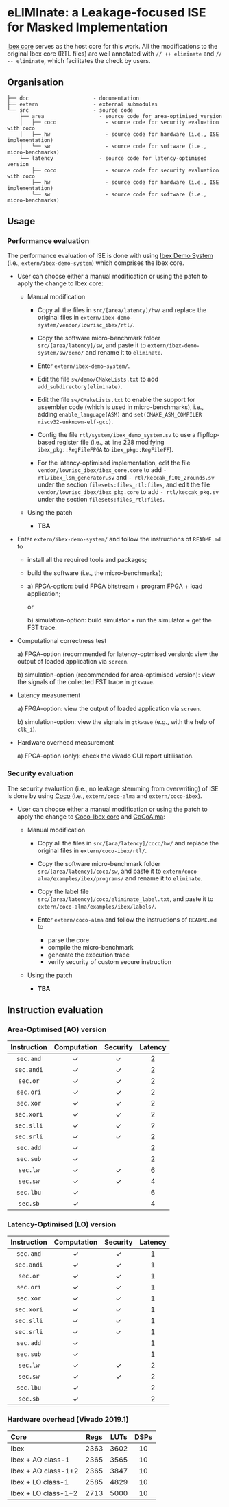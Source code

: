 # eLIMInate: a Leakage-focused ISE for Masked Implementation

[Ibex core](https://github.com/lowRISC/ibex) serves as the host core for this
work. All the modifications to the original Ibex core (RTL files) are well
annotated with `// ++ eliminate` and `// -- eliminate`, which facilitates the
check by users. 

<!--- ==================================================================== --->

## Organisation
```
├── doc                     - documentation
├── extern                  - external submodules
└── src                     - source code
    ├── area                  - source code for area-optimised version 
    │   ├── coco                - source code for security evaluation with coco     
    │   ├── hw                  - source code for hardware (i.e., ISE implementation)
    │   └── sw                  - source code for software (i.e., micro-benchmarks)
    └── latency               - source code for latency-optimised version
        ├── coco                - source code for security evaluation with coco     
        ├── hw                  - source code for hardware (i.e., ISE implementation)
        └── sw                  - source code for software (i.e., micro-benchmarks)
```

<!--- ==================================================================== --->

## Usage

### Performance evaluation

The performance evaluation of ISE is done with using [Ibex Demo System](https://github.com/lowRISC/ibex-demo-system) (i.e., `extern/ibex-demo-system`) which comprises the Ibex core.

- User can choose either a manual modification or using the patch to apply the change to Ibex core:

  - Manual modification

    - Copy all the files in `src/[area/latency]/hw/` and replace the original files in `extern/ibex-demo-system/vendor/lowrisc_ibex/rtl/`.

    - Copy the software micro-benchmark folder `src/[area/latency]/sw`, and paste it to `extern/ibex-demo-system/sw/demo/` and rename it to `eliminate`.

    - Enter `extern/ibex-demo-system/`.

    - Edit the file `sw/demo/CMakeLists.txt` to add `add_subdirectory(eliminate)`.

    - Edit the file `sw/CMakeLists.txt` to enable the support for assembler code (which is used in micro-benchmarks), i.e., adding `enable_language(ASM)` and `set(CMAKE_ASM_COMPILER riscv32-unknown-elf-gcc)`.

    - Config the file `rtl/system/ibex_demo_system.sv` to use a flipflop-based register file (i.e., at line 228 modifying `ibex_pkg::RegFileFPGA` to `ibex_pkg::RegFileFF`).

    - For the latency-optimised implementation, edit the file `vendor/lowrisc_ibex/ibex_core.core` to add `- rtl/ibex_lsm_generator.sv` and `- rtl/keccak_f100_2rounds.sv` under the section `filesets:files_rtl:files`, and edit the file `vendor/lowrisc_ibex/ibex_pkg.core` to add `- rtl/keccak_pkg.sv` under the section `filesets:files_rtl:files`.

  - Using the patch

    - **TBA**

- Enter `extern/ibex-demo-system/` and follow the instructions of `README.md` to 
  - install all the required tools and packages;
  - build the software (i.e., the micro-benchmarks);
  -  a) FPGA-option: build FPGA bitstream + program FPGA + load application; 

     or

     b) simulation-option: build simulator + run the simulator + get the FST trace.

- Computational correctness test

  a) FPGA-option (recommended for latency-optmised version): view the output of loaded application via `screen`.

  b) simulation-option (recommended for area-optimised version): view the signals of the collected FST trace in `gtkwave`. 

- Latency measurement

  a) FPGA-option: view the output of loaded application via `screen`.

  b) simulation-option: view the signals in `gtkwave` (e.g., with the help of `clk_i`).

- Hardware overhead measurement

  a) FPGA-option (only): check the vivado GUI report ultilisation.

### Security evaluation 

The security evaluation (i.e., no leakage stemming from overwriting) of ISE is done by using [Coco](https://github.com/IAIK/coco-alma) (i.e., `extern/coco-alma` and `extern/coco-ibex`). 

- User can choose either a manual modification or using the patch to apply the change to 
[Coco-Ibex core](https://github.com/IAIK/coco-ibex) and [CoCoAlma](https://github.com/IAIK/coco-alma):

  - Manual modification

    - Copy all the files in `src/[ara/latency]/coco/hw/` and replace the original files in `extern/coco-ibex/rtl/`.
    
    - Copy the software micro-benchmark folder `src/[area/latency]/coco/sw`, and paste it to `extern/coco-alma/examples/ibex/programs/` and rename it to `eliminate`.

    - Copy the label file `src/[area/latency]/coco/eliminate_label.txt`, and paste it to `extern/coco-alma/examples/ibex/labels/`.

    - Enter `extern/coco-alma` and follow the instructions of `README.md` to 
      - parse the core 
      - compile the micro-benchmark
      - generate the execution trace  
      - verify security of custom secure instruction 

  - Using the patch 
    - **TBA**  

<!--- ==================================================================== --->

## Instruction evaluation

### Area-Optimised (AO) version 

| Instruction | Computation | Security | Latency | 
| :---------: | :---------: | :------: | :-----: |
| `sec.and`   |     &check; |  &check; |      2  |
| `sec.andi`  |     &check; |  &check; |      2  |
| `sec.or`    |     &check; |  &check; |      2  |
| `sec.ori`   |     &check; |  &check; |      2  |
| `sec.xor`   |     &check; |  &check; |      2  |
| `sec.xori`  |     &check; |  &check; |      2  |
| `sec.slli`  |     &check; |  &check; |      2  |
| `sec.srli`  |     &check; |  &check; |      2  |
| `sec.add`   |     &check; |          |      2  |
| `sec.sub`   |     &check; |          |      2  |
| `sec.lw`    |     &check; |  &check; |      6  |
| `sec.sw`    |     &check; |  &check; |      4  |
| `sec.lbu`   |     &check; |          |      6  |
| `sec.sb`    |     &check; |          |      4  |

### Latency-Optimised (LO) version 

| Instruction | Computation | Security | Latency | 
| :---------: | :---------: | :------: | :-----: |
| `sec.and`   |     &check; |  &check; |      1  |
| `sec.andi`  |     &check; |  &check; |      1  |
| `sec.or`    |     &check; |  &check; |      1  |
| `sec.ori`   |     &check; |  &check; |      1  |
| `sec.xor`   |     &check; |  &check; |      1  |
| `sec.xori`  |     &check; |  &check; |      1  |
| `sec.slli`  |     &check; |  &check; |      1  |
| `sec.srli`  |     &check; |  &check; |      1  |
| `sec.add`   |     &check; |          |      1  |
| `sec.sub`   |     &check; |          |      1  |
| `sec.lw`    |     &check; |  &check; |      2  |
| `sec.sw`    |     &check; |  &check; |      2  |
| `sec.lbu`   |     &check; |          |      2  |
| `sec.sb`    |     &check; |          |      2  |

### Hardware overhead (Vivado 2019.1)

| Core                   |  Regs  |  LUTs  |  DSPs  | 
| :--------------------  | :----: | :----: | :----: |
| Ibex                   |  2363  |  3602  |    10  |
| Ibex + AO class-1      |  2365  |  3565  |    10  |
| Ibex + AO class-1+2    |  2365  |  3847  |    10  |
| Ibex + LO class-1      |  2585  |  4829  |    10  |
| Ibex + LO class-1+2    |  2713  |  5000  |    10  |

<!--- ==================================================================== --->
